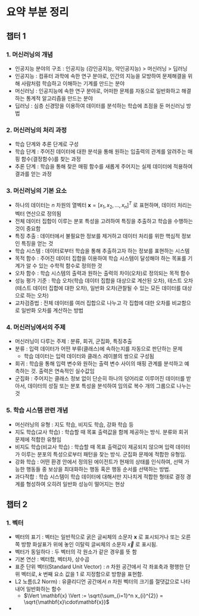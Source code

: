 # 요약 부분 정리
## 챕터 1

### 1. 머신러닝의 개념
- 인공지능 분야의 구조 : 인공지능 (강인공지능, 약인공지능) > 머신러닝 > 딥러닝
- 인공지능 : 컴퓨터 과학에 속한 연구 분야로, 인간의 지능을 모방하여 문제해결을 위해 사람처럼 학습하고 이해하는 기계를 만드는 분야
- 머신러닝 : 인공지능에 속한 연구 분야로, 어떠한 문제를 자동으로 일반화하고 해결하는 통계적 알고리즘을 만드는 분야
- 딥러닝 : 심층 신경망을 이용하여 데이터를 분석하는 학습에 초점을 둔 머신러닝 방법

### 2. 머신러닝의 처리 과정
- 학습 단계와 추론 단계로 구성
- 학습 단계 : 주어진 데이터에 대한 분석을 통해 원하는 입출력의 관계를 알려주는 매핑 함수(결정함수)를 찾는 과정
- 추론 단계 : 학습을 통해 찾은 매핑 함수를 새롭게 주어지는 실제 데이터에 적용하여 결과를 얻는 과정

### 3. 머신러닝의 기본 요소
- 하나의 데이터는 $n$ 차원의 열벡터 $\textbf{x} = [x_1, x_2, ..., x_n]^T$ 로 표현하며, 데이터 처리는 벡터 연산으로 정의됨
- 전체 데이터 집합이 이루는 분포 특성을 고려하여 특징을 추출하고 학습을 수행하는 것이 중요함
- 특징 추출 : 데이터에서 불필요한 정보를 제거하고 데이터 처리를 위한 핵심적 정보인 특징을 얻는 것
- 학습 시스템 : 데이터로부터 학습을 통해 추출하고자 하는 정보를 표현하는 시스템
- 목적 함수 : 주어진 데이터 집합을 이용하여 학습 시스템이 달성해야 하는 목표를 기계가 알 수 있는 수학적 함수로 정의한 것
- 오차 함수 : 학습 시스템의 출력과 원하는 출력의 차이(오차)로 정의되는 목적 함수
- 성능 평가 기준 : 학습 오차(학습 데이터 집합을 대상으로 계산된 오차), 테스트 오차(테스트 데이터 집합에 대한 오차), 일반화 오차(관찰될 수 있는 모든 데이터를 대상으로 하는 오차)
- 교차검증법 : 전체 데이터를 여러 집합으로 나누고 각 집합에 대한 오차를 비교함으로 일반화 오차를 계산하는 방법

### 4. 머신러닝에서의 주제
- 머신러닝이 다루는 주제 : 분류, 회귀, 군집화, 특징추출
- 분류 : 입력 데이터가 어떤 부류(클래스)에 속하는지를 자동으로 판단하는 문제
	- 학습 데이터는 입력 데이터와 클래스 레이블의 쌍으로 구성됨
- 회귀 : 학습을 통해 입력 변수와 원하는 출력 변수 사이의 매핑 관계를 분석하고 예측하는 것. 출력은 연속적인 실수값임
- 군집화 : 주어지는 클래스 정보 없이 단순히 하나의 덩어리로 이루어진 데이터를 받아서, 데이터의 성질 또는 분포 특성을 분석하여 임의로 복수 개의 그룹으로 나누는 것

### 5. 학습 시스템 관련 개념
- 머신러닝의 유형 : 지도 학습, 비지도 학습, 강화 학습 등
- 지도 학습(교사 학습) : 학습할 때 목표 출력값을 함께 제공하는 방식. 분류와 회귀 문제에 적합한 유형임
- 비지도 학습(비교사 학습) : 학습할 때 목표 출력값이 제공되지 않으며 입력 데이터가 이루는 분포의 특성으로부터 패턴을 찾는 방식. 군집화 문제에 적합한 유형임.
- 강화 학습 : 어떤 환경 안에서 정의된 에이전트가 현재의 상태를 인식하여, 선택 가능한 행동들 중 보상을 최대화하는 행동 혹은 행동 순서를 선택하는 방법.
- 과다적합 : 학습 시스템이 학습 데이터에 대해서만 지나치게 적합한 형태로 결정 경계를 형성하여 오히려 일반화 성능이 떨어지는 현상

## 챕터 2
### 1. 벡터
- 벡터의 표기 : 벡터는 일반적으로 굵은 글씨체의 소문자 $\mathbf{x}$ 로 표시되거나 또는 오른쪽 방향 화살표가 위에 놓인 이탈릭 글씨체의 소문자 $\vec{x}$ 로 표시됨.
- 벡터가 동일하다 : 두 벡터의 각 원소가 같은 경우를 뜻 함
- 기본 연산 : 벡터합, 벡터차, 상수곱
- 표준 단위 벡터(Standard Unit Vector) : $n$ 차원 공간에서 각 좌표축과 평행한 단위 벡터로, $k$ 번째 요소 값을 $1$ 로 지정함으로 방향을 표현함.
- L2 노름(L2 Norm) : 유클리디언 공간에서 $n$ 차원 벡터의 크기를 절댓값으로 나타내어 일반화하는 함수
	- $\Vert \mathbf{x} \Vert := \sqrt{\sum_{i=1}^n x_{i}^{2}} = \sqrt{\mathbf{x}\cdot\mathbf{x}}$
- 
